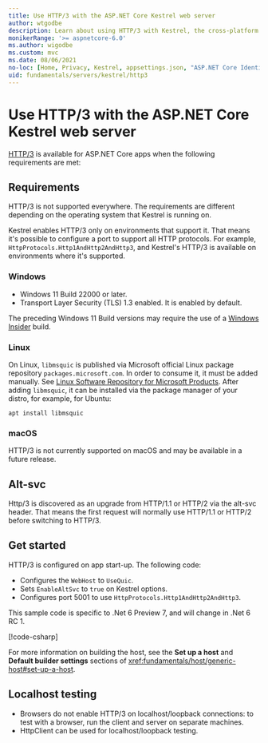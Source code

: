 ```yaml
---
title: Use HTTP/3 with the ASP.NET Core Kestrel web server
author: wtgodbe
description: Learn about using HTTP/3 with Kestrel, the cross-platform web server for ASP.NET Core.
monikerRange: '>= aspnetcore-6.0'
ms.author: wigodbe
ms.custom: mvc
ms.date: 08/06/2021
no-loc: [Home, Privacy, Kestrel, appsettings.json, "ASP.NET Core Identity", cookie, Cookie, Blazor, "Blazor Server", "Blazor WebAssembly", "Identity", "Let's Encrypt", Razor, SignalR]
uid: fundamentals/servers/kestrel/http3
---
```


# Use HTTP/3 with the ASP.NET Core Kestrel web server

[HTTP/3](https://quicwg.org/base-drafts/draft-ietf-quic-http.html) is available for ASP.NET Core apps when the following requirements are met:

## Requirements

HTTP/3 is not supported everywhere. The requirements are different depending on the operating system that Kestrel is running on.

Kestrel enables HTTP/3 only on environments that support it. That means it's possible to configure a port to support all HTTP protocols. For example, `HttpProtocols.Http1AndHttp2AndHttp3`, and Kestrel's HTTP/3 is available on environments where it's supported.

### Windows
* Windows 11 Build 22000 or later.
* Transport Layer Security (TLS) 1.3 enabled. It is enabled by default.

The preceding Windows 11 Build versions may require the use of a [Windows Insider](https://insider.windows.com) build.

### Linux

On Linux, `libmsquic` is published via Microsoft official Linux package repository `packages.microsoft.com`. In order to consume it, it must be added manually. See [Linux Software Repository for Microsoft Products](/windows-server/administration/linux-package-repository-for-microsoft-software). After adding `libmsquic`, it can be installed via the package manager of your distro, for example, for Ubuntu:
```
apt install libmsquic
```

### macOS

HTTP/3 is not currently supported on macOS and may be available in a future release.

## Alt-svc

Http/3 is discovered as an upgrade from HTTP/1.1 or HTTP/2 via the alt-svc header. That means the first request will normally use HTTP/1.1 or HTTP/2 before switching to HTTP/3.

## Get started

HTTP/3 is configured on app start-up. The following code:

* Configures the `WebHost` to `UseQuic`.
* Sets `EnableAltSvc` to `true` on Kestrel options.
* Configures port 5001 to use `HttpProtocols.Http1AndHttp2AndHttp3`.

This sample code is specific to .Net 6 Preview 7, and will change in .Net 6 RC 1.

[!code-csharp[](samples/6.x/Http3Sample/Program.cs?name=snippet_UseHttp3&highlight=8)]

For more information on building the host, see the **Set up a host** and **Default builder settings** sections of <xref:fundamentals/host/generic-host#set-up-a-host>.

## Localhost testing
* Browsers do not enable HTTP/3 on localhost/loopback connections: to test with a browser, run the client and server on separate machines.
* HttpClient can be used for localhost/loopback testing.
